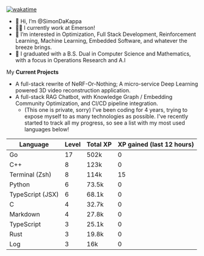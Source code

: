 
[![wakatime](https://wakatime.com/badge/user/50e6c678-94a9-4739-af51-360aeb113c51.svg)](https://wakatime.com/@50e6c678-94a9-4739-af51-360aeb113c51)

- 👋 Hi, I’m @SimonDaKappa
- 🧑‍💼 I currently work at Emerson!
- 👀 I’m interested in Optimization, Full Stack Development, Reinforcement Learning, Machine Learning, Embedded Software, and whatever the breeze brings.
- 🌱 I graduated with a B.S. Dual in Computer Science and Mathematics, with a focus in Operations Research and A.I

My **Current Projects** 
- A full-stack rewrite of NeRF-Or-Nothing; A micro-service Deep Learning powered 3D video reconstruction application.
- A full-stack RAG Chatbot, with Knowledge Graph / Embedding Community Optimization, and CI/CD pipeline integration.
  - (This one is private, sorry)
I've been coding for 4 years, trying to expose myself to as many technologies as possible. I've recently started to track all my progress, so see
a list with my most used languages below!

| Language | Level | Total XP | XP gained (last 12 hours) |
| --- | --- | --- | --- |
| Go | 17 | 502k | 0 |
| C++ | 8 | 123k | 0 |
| Terminal (Zsh) | 8 | 114k | 15 |
| Python | 6 | 73.5k | 0 |
| TypeScript (JSX) | 6 | 68.1k | 0 |
| C | 4 | 32.7k | 0 |
| Markdown | 4 | 27.8k | 0 |
| TypeScript | 3 | 25.1k | 0 |
| Rust | 3 | 19.8k | 0 |
| Log | 3 | 16k | 0 |